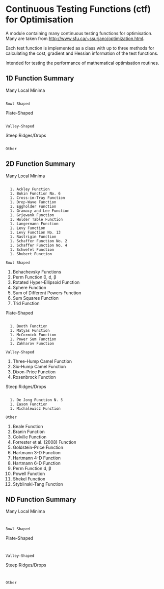 Continuous Testing Functions (ctf) for Optimisation
===================================================

A module containing many continuous testing functions for optimisation. Many are taken from http://www.sfu.ca/~ssurjano/optimization.html.

Each test function is implemented as a class with up to three methods for calculating the cost, gradient and Hessian information of the test functions.

Intended for testing the performance of mathematical optimisation routines.


1D Function Summary
-------------------

Many Local Minima
```

Bowl Shaped
```

Plate-Shaped
```

Valley-Shaped
```

Steep Ridges/Drops
```

Other
```


2D Function Summary
-------------------

Many Local Minima
```

  1. Ackley Function
  1. Bukin Function No. 6
  1. Cross-in-Tray Function
  1. Drop-Wave Function
  1. Eggholder Function
  1. Gramacy and Lee Function
  1. Griewank Function
  1. Holder Table Function
  1. Langermann Function
  1. Levy Function
  1. Levy Function No. 13
  1. Rastrigin Function
  1. Schaffer Function No. 2
  1. Schaffer Function No. 4
  1. Schwefel Function
  1. Shubert Function

Bowl Shaped
```

  1. Bohachevsky Functions
  1. Perm Function 0, d, β
  1. Rotated Hyper-Ellipsoid Function
  1. Sphere Function
  1. Sum of Different Powers Function
  1. Sum Squares Function
  1. Trid Function

Plate-Shaped
```

  1. Booth Function
  1. Matyas Function
  1. McCormick Function
  1. Power Sum Function
  1. Zakharov Function

Valley-Shaped
```

  1. Three-Hump Camel Function
  1. Six-Hump Camel Function
  1. Dixon-Price Function
  1. Rosenbrock Function

Steep Ridges/Drops
```

  1. De Jong Function N. 5
  1. Easom Function
  1. Michalewicz Function

Other
```

  1. Beale Function
  1. Branin Function
  1. Colville Function
  1. Forrester et al. (2008) Function
  1. Goldstein-Price Function
  1. Hartmann 3-D Function
  1. Hartmann 4-D Function
  1. Hartmann 6-D Function
  1. Perm Function d, β
  1. Powell Function
  1. Shekel Function
  1. Styblinski-Tang Function


ND Function Summary
-------------------


Many Local Minima
```


Bowl Shaped
```


Plate-Shaped
```


Valley-Shaped
```


Steep Ridges/Drops
```


Other
```


